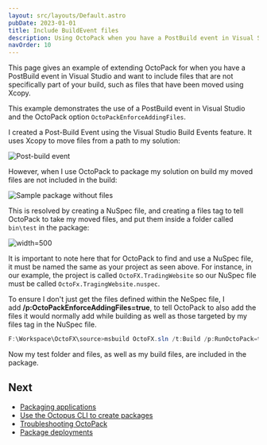 ```yaml
---
layout: src/layouts/Default.astro
pubDate: 2023-01-01
title: Include BuildEvent files
description: Using OctoPack when you have a PostBuild event in Visual Studio and want to include files that are not specifically part of your build.
navOrder: 10
---
```


This page gives an example of extending OctoPack for when you have a PostBuild event in Visual Studio and want to include files that are not specifically part of your build, such as files that have been moved using Xcopy.

This example demonstrates the use of a PostBuild event in Visual Studio and the OctoPack option `OctoPackEnforceAddingFiles`.

I created a Post-Build Event using the Visual Studio Build Events feature. It uses Xcopy to move files from a path to my solution:

![Post-build event](images/post-build-event.png "width=500")

However, when I use OctoPack to package my solution on build my moved files are not included in the build:

![Sample package without files](images/sample-package-without-files.png "width=500")

This is resolved by creating a NuSpec file, and creating a files tag to tell OctoPack to take my moved files, and put them inside a folder called `bin\test` in the package:

![](images/nuspec-file.png "width=500")

It is important to note here that for OctoPack to find and use a NuSpec file, it must be named the same as your project as seen above. For instance, in our example, the project is called `OctoFX.TradingWebsite` so our NuSpec file must be called `OctoFx.TragingWebsite.nuspec`.

To ensure I don't just get the files defined within the NeSpec file, I add **/p:OctoPackEnforceAddingFiles=true**, to tell OctoPack to also add the files it would normally add while building as well as those targeted by my files tag in the NuSpec file.

```powershell
F:\Workspace\OctoFX\source>msbuild OctoFX.sln /t:Build /p:RunOctoPack=true /p:OctoPackPackageVersion=1.0.0.7 /p:OctoPackEnforceAddingFiles=true
```

Now my test folder and files, as well as my build files, are included in the package.

## Next

 - [Packaging applications](/docs/packaging-applications/)
 - [Use the Octopus CLI to create packages](/docs/packaging-applications/create-packages/octopus-cli.md)
 - [Troubleshooting OctoPack](/docs/packaging-applications/create-packages/octopack/troubleshooting-octopack.md)
 - [Package deployments](/docs/deployments/packages/)
